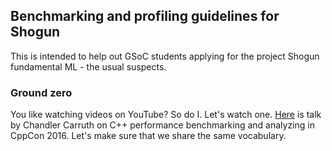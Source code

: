 ## Benchmarking and profiling guidelines for Shogun

This is intended to help out GSoC students applying for the project Shogun fundamental ML - the usual suspects.

### Ground zero
You like watching videos on YouTube? So do I. Let's watch one. [Here](https://www.youtube.com/watch?v=nXaxk27zwlk) is talk by Chandler Carruth on C++ performance benchmarking and analyzing in CppCon 2016. Let's make sure that we share the same vocabulary.
